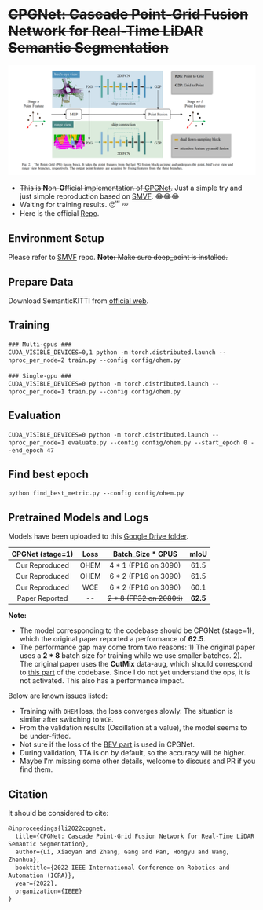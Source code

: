 
# ~~CPGNet: Cascade Point-Grid Fusion Network for Real-Time LiDAR Semantic Segmentation~~

![pipeline](assert/CPGNet.png)

- ~~This is **N**on-**O**fficial implementation of [CPGNet](https://arxiv.org/abs/2204.09914).~~ Just a simple try and just simple reproduction based on [SMVF](https://github.com/GangZhang842/SMVF). :joy::joy::joy:
- Waiting for training results. :sleeping: :zzz:
- Here is the official [Repo](https://github.com/GangZhang842/CPGNet).

## Environment Setup
Please refer to [SMVF](https://github.com/GangZhang842/SMVF) repo. ~~**Note:** Make sure deep_point is installed.~~
## Prepare Data
Download SemanticKITTI from [official web](http://www.semantic-kitti.org/dataset.html).
## Training
~~~
### Multi-gpus ###
CUDA_VISIBLE_DEVICES=0,1 python -m torch.distributed.launch --nproc_per_node=2 train.py --config config/ohem.py

### Single-gpu ###
CUDA_VISIBLE_DEVICES=0 python -m torch.distributed.launch --nproc_per_node=1 train.py --config config/ohem.py
~~~

## Evaluation
~~~
CUDA_VISIBLE_DEVICES=0 python -m torch.distributed.launch --nproc_per_node=1 evaluate.py --config config/ohem.py --start_epoch 0 --end_epoch 47
~~~

## Find best epoch
~~~
python find_best_metric.py --config config/ohem.py
~~~

## Pretrained Models and Logs
Models have been uploaded to this [Google Drive folder](https://drive.google.com/drive/folders/18DsT-int3XuNRmQ1W0FkNnZ3PaGRohpn?usp=sharing).

| CPGNet (stage=1) | Loss | Batch_Size * GPUS | mIoU |
| :---------------: | :---------------: | :---------------: | :---------------: |
| Our Reproduced | OHEM |      4 * 1 (FP16 on 3090)       |       61.5        |
| Our Reproduced | OHEM |      6 * 2 (FP16 on 3090)       |       61.5        |
| Our Reproduced | WCE |      6 * 2 (FP16 on 3090)       |       60.1        |
| Paper Reported | -- |       ~~2 * 8 (FP32 on 2080ti)~~     |       **62.5**        |

**Note:** 
- The model corresponding to the codebase should be CPGNet (stage=1), which the original paper reported a performance of **62.5**.
- The performance gap may come from two reasons: 1) The original paper uses a **2 * 8** batch size for training while we use smaller batches. 2). The original paper uses the **CutMix** data-aug, which should correspond to [this part](https://github.com/huixiancheng/No-CPGNet/blob/e161450f6f81d0bed8e03ae59fbcabeb03602458/datasets/data.py#L183-L184) of the codebase. Since I do not yet understand the ops, it is not activated. This also has a performance impact.

Below are known issues listed:
- Training with `OHEM` loss, the loss converges slowly. The situation is similar after switching to `WCE`. 
- From the validation results (Oscillation at a value), the model seems to be under-fitted.
- Not sure if the loss of the [BEV part](https://github.com/huixiancheng/No-CPGNet/blob/4e55053f2a883de7aa0158ed3fccb9b5f89c46c8/models/cpgnet.py#L164-L167) is used in CPGNet.
- During validation, TTA is on by default, so the accuracy will be higher.
- Maybe I'm missing some other details, welcome to discuss and PR if you find them.

## Citation
It should be considered to cite:
~~~
@inproceedings{li2022cpgnet,
  title={CPGNet: Cascade Point-Grid Fusion Network for Real-Time LiDAR Semantic Segmentation},
  author={Li, Xiaoyan and Zhang, Gang and Pan, Hongyu and Wang, Zhenhua},
  booktitle={2022 IEEE International Conference on Robotics and Automation (ICRA)},
  year={2022},
  organization={IEEE}
}
~~~